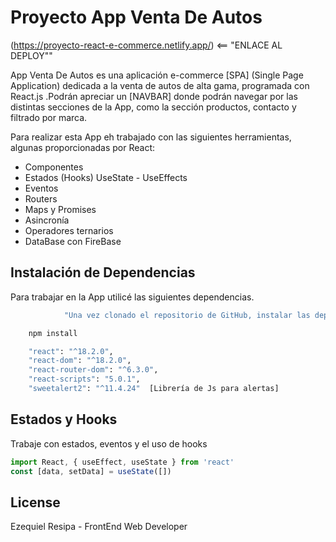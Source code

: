 # Proyecto App Venta De Autos

(https://proyecto-react-e-commerce.netlify.app/)   <== "ENLACE AL DEPLOY""


App Venta De Autos es una aplicación e-commerce [SPA] (Single Page Application) dedicada a la venta de autos de alta gama, programada con React.js .Podrán apreciar un [NAVBAR] donde podrán navegar por las distintas secciones de la App, como la sección productos, contacto y filtrado por marca.

Para realizar esta App eh trabajado con las siguientes herramientas, algunas proporcionadas por React:

- Componentes
- Estados (Hooks) UseState - UseEffects
- Eventos
- Routers
- Maps y Promises
- Asincronía
- Operadores ternarios
- DataBase con FireBase


## Instalación de Dependencias

Para trabajar en la App utilicé las siguientes dependencias.



```bash
            "Una vez clonado el repositorio de GitHub, instalar las dependencias" 

    npm install

    "react": "^18.2.0",
    "react-dom": "^18.2.0",
    "react-router-dom": "^6.3.0",
    "react-scripts": "5.0.1",
    "sweetalert2": "^11.4.24"  [Librería de Js para alertas]
```

## Estados y Hooks 
Trabaje con estados, eventos y el uso de hooks
```javascript
import React, { useEffect, useState } from 'react'
const [data, setData] = useState([])
```


## License
Ezequiel Resipa - FrontEnd Web Developer
